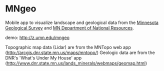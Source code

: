 # MNgeo
Mobile app to visualize landscape and geological data from the [Minnesota Geological Survey](http://www.mngs.umn.edu/) and [MN Department of National Resources](http://www.dnr.state.mn.us/index.html).

demo: http://z.umn.edu/mngeo

Topographic map data (Lidar) are from the MNTopo web app (http://arcgis.dnr.state.mn.us/maps/mntopo/)
Geologic data are from the DNR's 'What's Under My House' app (http://www.dnr.state.mn.us/lands_minerals/webmaps/geomap.html)
